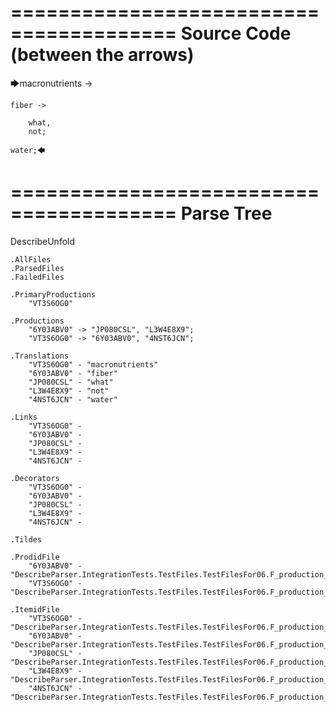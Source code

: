 ========================================
Source Code (between the arrows)
========================================

🡆macronutrients ->

    fiber ->

        what,
        not;
    
    water;🡄

========================================
Parse Tree
========================================
DescribeUnfold

    .AllFiles
    .ParsedFiles
    .FailedFiles

    .PrimaryProductions
        "VT3S6OG0" 

    .Productions
        "6Y03ABV0" -> "JP080CSL", "L3W4E8X9";
        "VT3S6OG0" -> "6Y03ABV0", "4NST6JCN";

    .Translations
        "VT3S6OG0" - "macronutrients"
        "6Y03ABV0" - "fiber"
        "JP080CSL" - "what"
        "L3W4E8X9" - "not"
        "4NST6JCN" - "water"

    .Links
        "VT3S6OG0" - 
        "6Y03ABV0" - 
        "JP080CSL" - 
        "L3W4E8X9" - 
        "4NST6JCN" - 

    .Decorators
        "VT3S6OG0" - 
        "6Y03ABV0" - 
        "JP080CSL" - 
        "L3W4E8X9" - 
        "4NST6JCN" - 

    .Tildes

    .ProdidFile
        "6Y03ABV0" - "DescribeParser.IntegrationTests.TestFiles.TestFilesFor06.F_production_in_production1.ds"
        "VT3S6OG0" - "DescribeParser.IntegrationTests.TestFiles.TestFilesFor06.F_production_in_production1.ds"

    .ItemidFile
        "VT3S6OG0" - "DescribeParser.IntegrationTests.TestFiles.TestFilesFor06.F_production_in_production1.ds"
        "6Y03ABV0" - "DescribeParser.IntegrationTests.TestFiles.TestFilesFor06.F_production_in_production1.ds"
        "JP080CSL" - "DescribeParser.IntegrationTests.TestFiles.TestFilesFor06.F_production_in_production1.ds"
        "L3W4E8X9" - "DescribeParser.IntegrationTests.TestFiles.TestFilesFor06.F_production_in_production1.ds"
        "4NST6JCN" - "DescribeParser.IntegrationTests.TestFiles.TestFilesFor06.F_production_in_production1.ds"

